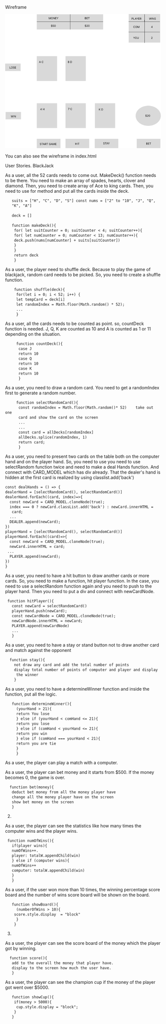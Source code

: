 Wireframe

![Wireframe](wireframe.png)

You can also see the wireframe in index.html

User Stories. BlackJack

As a user, all the 52 cards needs to come out. MakeDeck() function needs to be there. You need to make an array of spades, hearts, clover and diamond. Then, you need to create array of Ace to king cards. Then, you need to use for method and put all the cards inside the deck.

       suits = ["H", "C", "D", "S"] const nums = ["2" to "10", "J", "Q", 
       "K", "A"]

       deck = []

       function makeDeck(){
        for( let suitCounter = 0; suitCounter < 4; suitCounter++){
        for( let numCounter = 0; numCounter < 13; numCounter++){
        deck.push(nums[numCounter] + suits[suitCounter])
        } 
        } 
        return deck
        } 
As a user, the player need to shuffle deck. Because to play the game of blackjack, random card needs to be picked. So, you need to create a shuffle function.

        function shuffle(deck){
         for(let i = 0; i < 52; i++) {
         let tempCard = deck[i]
         let randomIndex = Math.floor(Math.random() * 52);
         ...
         }
As a user, all the cards needs to be counted as point. so, countDeck function is needed. J, Q, K are counted as 10 and A is counted as 1 or 11 depending on the situation.

         function countDeck(){
          case J
          return 10
          case Q
          return 10
          case K
          return 10
          }
As a user, you need to draw a random card. You need to get a randomIndex first to generate a random number.

         function selectRandomCard(){ 
          const randomIndex = Math.floor(Math.random()* 52)    take out one 
          card and show the card on the screen 
          ...
          ...
          const card = allDecks[randomIndex]
          allDecks.splice(randomIndex, 1)
          return card;
          } 

As a user, you need to present two cards on the table both on the computer hand and on the player hand. So, you need to use 
you need to use selectRandom function twice and need to make a deal Hands function. And connect with CARD_MODEL which has div already. 
That the dealer's hand is hidden at the first card is realized by using classlist.add('back') 

    const dealHands = () => {
    dealerHand = [selectRandomCard(), selectRandomCard()]
    dealerHand.forEach((card, index)=>{
      const newCard = CARD_MODEL.cloneNode(true);
      index === 0 ? newCard.classList.add('back') : newCard.innerHTML = 
       card;
      ...
      DEALER.append(newCard);
    })
    playerHand = [selectRandomCard(), selectRandomCard()]
    playerHand.forEach((card)=>{
      const newCard = CARD_MODEL.cloneNode(true);
      newCard.innerHTML = card;
     ...
      PLAYER.append(newCard);
    })
    }

As a user, you need to have a hit button to draw another cards or more cards. So, you need to make a function, hit player function. In the case, you need to use a selectRandom function again and you need to push to the player hand. Then you need to put a div and connect with newCardNode.

     function hitPlayer(){  
       const newCard = selectRandomCard()
       playerHand.push(newCard);
       const newCardNode = CARD_MODEL.cloneNode(true);
       newCardNode.innerHTML = newCard;
       PLAYER.append(newCardNode)
       ...
       }  
As a user, you need to have a stay or stand button not to draw another card and match against the opponent

      function stay(){  
        not draw any card and add the total number of points  
        display total number of points of computer and player and display 
         the winner  
        }
As a user, you need to have a determineWinner function and inside the function, put all the logic.

       function determineWinner(){
         (yourHand > 21){
         return You lose
         } else if (yourHand < comHand <= 21){
         return you lose
         } else if (comHand < yourHand <= 21){
         return you win
         } else if (comHand === yourHand < 21){
         return you are tie
         }
         }
As a user, the player can play a match with a computer.

As a user, the player can bet money and it starts from $500. If the money becomes 0, the game is over.

      function bet(money){  
       deduct bet money from all the money player have  
       change all the money player have on the screen   
       show bet money on the screen  
       }  

2.

As a user, the player can see the statistics like how many times the computer wins and the player wins.

     function numOfWins(){ 
       if(player wins){  
       numOfWins++.   
       player: totalW.appendChild(win)  
       } else if (computer wins){  
       numOfWins++  
       computer: totalW.appendChild(win)  
       }  
       }  

As a user, if the user won more than 10 times, the winning percentage score board and the number of wins score board will be shown on the board. 

       function showBoard(){
         (numberOfWins > 10){
        score.style.display  = "block"
         }
        }

3. 

As a user, the player can see the score board of the money which the player got by winning.

      function score(){  
       add to the overall the money that player have. 
       display to the screen how much the user have. 
       }  
As a user, the player can see the champion cup if the money of the player got went over $5000.

       function showCup(){
        if(money > 5000){
         cup.style.display = "block";
        }
       }